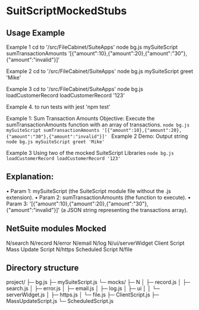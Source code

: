 # SuitScriptMockedStubs

## Usage Example
Example 1
cd to '/src/FileCabinet/SuiteApps'
node bg.js mySuiteScript sumTransactionAmounts '[{"amount":10},{"amount":20},{"amount":"30"},{"amount":"invalid"}]'

Example 2
cd to '/src/FileCabinet/SuiteApps'
node bg.js mySuiteScript greet 'Mike'

Example 3
cd to '/src/FileCabinet/SuiteApps'
node bg.js loadCustomerRecord loadCustomerRecord '123'

Example 4.
to run tests with jest
'npm test'

Example 1: Sum Transaction Amounts
Objective: Execute the sumTransactionAmounts function with an array of transactions.
`node bg.js mySuiteScript sumTransactionAmounts '[{"amount":10},{"amount":20},{"amount":"30"},{"amount":"invalid"}]'
`
Example 2 Demo: Output string
`node bg.js mySuiteScript greet 'Mike'`

Example 3 Using two of the mocked SuiteScript Libraries
`node bg.js loadCustomerRecord loadCustomerRecord '123' `

## Explanation:
•	Param 1: mySuiteScript (the SuiteScript module file without the .js extension).
•	Param 2: sumTransactionAmounts (the function to execute).
•	Param 3: '[{"amount":10},{"amount":20},{"amount":"30"},{"amount":"invalid"}]' (a JSON string representing the transactions array).

## NetSuite modules Mocked
N/search
N/record
N/error
N/email
N/log
N/ui/serverWidget
Client Script
Mass Update Script
N/https
Scheduled Script
N/file

## Directory structure
project/
├─ bg.js
├─ mySuiteScript.js
└─ mocks/
├─ N
│   ├─ record.js
│   ├─ search.js
│   ├─ error.js
│   ├─ email.js
│   ├─ log.js
│   ├─ ui
│   │   └─ serverWidget.js
│   ├─ https.js
│   └─ file.js
├─ ClientScript.js
├─ MassUpdateScript.js
└─ ScheduledScript.js



